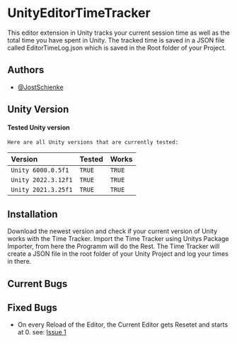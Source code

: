 # UnityEditorTimeTracker
This editor extension in Unity tracks your current session time as well as the total time you have spent in Unity.
The tracked time is saved in a JSON file called EditorTimeLog.json which is saved in the Root folder of your Project.


## Authors

- [@JostSchienke](https://github.com/JostSchienke)


## Unity Version

#### Tested Unity version

```
Here are all Unity versions that are currently tested: 
```

| Version | Tested     | Works                |
| :-------- | :------- | :------------------------- |
| `Unity 6000.0.5f1`| `TRUE` | `TRUE` |
| `Unity 2022.3.12f1` | `TRUE` | `TRUE` |
| `Unity 2021.3.25f1` | `TRUE` | `TRUE` |

## Installation
Download the newest version and check if your current version of Unity works with the Time Tracker.
Import the Time Tracker using Unitys Package Importer, from here the Programm will do the Rest.
The Time Tracker will create a JSON file in the root folder of your Unity Project and log your times in there. 

## Current Bugs

## Fixed Bugs
- On every Reload of the Editor, the Current Editor gets Resetet and starts at 0. see: [Issue 1](https://github.com/JostSchienke/UnityEditorTimeTracker/issues/1)
